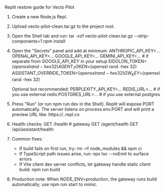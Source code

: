 
Replit restore guide for Vecto Pilot

1) Create a new Node.js Repl.
2) Upload vecto-pilot-clean.tar.gz to the project root.
3) Open the Shell tab and run:
   tar -xzf vecto-pilot-clean.tar.gz --strip-components=1
   npm install

4) Open the "Secrets" panel and add at minimum:
   ANTHROPIC_API_KEY=...
   OPENAI_API_KEY=...
   GOOGLE_API_KEY=...
   GEMINI_API_KEY=...       # if separate from GOOGLE_API_KEY in your setup
   EIDOLON_TOKEN=$(openssl rand -hex 32)
   AGENT_TOKEN=$(openssl rand -hex 32)
   ASSISTANT_OVERRIDE_TOKEN=$(openssl rand -hex 32)
   GW_KEY=$(openssl rand -hex 32)

   Optional but recommended:
   PERPLEXITY_API_KEY=...
   REDIS_URL=...            # if you use external redis
   POSTGRES_URL=...         # if you use external postgres

5) Press "Run" (or run npm run dev in the Shell). Replit will expose PORT automatically.
   The server listens on process.env.PORT and will print a preview URL like:
   https://<slug>.<owner>.repl.co

6) Health checks:
   GET /health      # gateway
   GET /agent/health
   GET /api/assistant/health

7) Common fixes:
   - If build fails on first run, try: rm -rf node_modules && npm ci
   - If TypeScript path issues arise, run: npx tsc --noEmit to surface errors
   - If Vite client dev server conflicts, let gateway handle static client build: npm run build

8) Production note:
   When NODE_ENV=production, the gateway runs build automatically; use npm run start to mimic.
